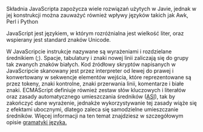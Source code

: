 Składnia JavaScripta zapożycza wiele rozwiązań użytych w Javie, jednak w jej konstrukcji można zauważyć również wpływy języków takich jak Awk, Perl i Python

JavaScript jest językiem, w którym rozróżnialna jest wielkość liter, oraz wspierany jest standard znaków Unicode.

W JavaScripcie instrukcje nazywane są wyrażeniami i rozdzielane średnikiem (;). Spacje, tabulatury i znaki nowej linii zaliczają się do grupy tak zwanych znaków białych. Kod źródłowy skryptów napisanych w JavaScripcie skanowany jest przez interpreter od lewej do prawej i konwertowany w sekwencje elementów wejścia, które reprezentowane są przez tokeny, znaki kontrolne, znaki przerwania linii, komentarze i białe znaki. ECMAScript definiuje również zestaw słów kluczowych i literałów oraz zasady automatycznego umieszczania średników ([ASI](https://developer.mozilla.org/en-US/docs/Web/JavaScript/Reference/Lexical%5Fgrammar#Automatic%5Fsemicolon%5Finsertion)), tak by zakończyć dane wyrażenie, jednakże wykorzystywanie tej zasady wiąże się z efektami ubocznymi, dlatego zaleca się samodzielne umieszczanie średników. Więcej informacji na ten temat znajdziesz w szczegółowym opisie [gramatyki języka.](https://developer.mozilla.org/en-US/docs/Web/JavaScript/Reference/Lexical%5Fgrammar) 